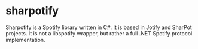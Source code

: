 sharpotify
==========

Sharpotify is a Spotify library written in C#. It is based in Jotify and SharPot projects. It is not a libspotify wrapper, but rather a full .NET Spotify protocol implementation.